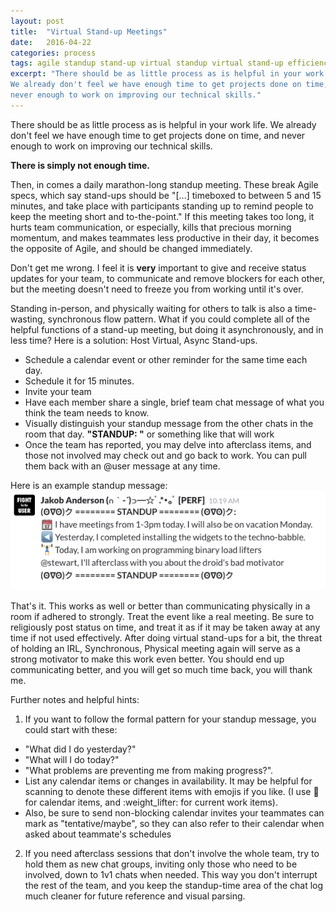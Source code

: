 ```yaml
---
layout: post
title:  "Virtual Stand-up Meetings"
date:   2016-04-22
categories: process
tags: agile standup stand-up virtual standup virtual stand-up efficiency virtual async standup virtual async stand-up async standup async stand-up
excerpt: "There should be as little process as is helpful in your work life. \
We already don't feel we have enough time to get projects done on time, and \
never enough to work on improving our technical skills."
---
```


There should be as little process as is helpful in your work life. We already don't feel we have enough time to get projects done on time, and never enough to work on improving our technical skills.

**There is simply not enough time.**

Then, in comes a daily marathon-long standup meeting. These break Agile specs, which say stand-ups should be "[...] timeboxed to between 5 and 15 minutes, and take place with participants standing up to remind people to keep the meeting short and to-the-point." If this meeting takes too long, it hurts team communication, or especially, kills that precious morning momentum, and makes teammates less productive in their day, it becomes the opposite of Agile, and should be changed immediately.

Don't get me wrong. I feel it is **very** important to give and receive status updates for your team, to communicate and remove blockers for each other, but the meeting doesn't need to freeze you from working until it's over.

Standing in-person, and physically waiting for others to talk is also a time-wasting, synchronous flow pattern. What if you could complete all of the helpful functions of a stand-up meeting, but doing it asynchronously, and in less time? Here is a solution: Host Virtual, Async Stand-ups.

- Schedule a calendar event or other reminder for the same time each day. 
- Schedule it for 15 minutes.
- Invite your team
- Have each member share a single, brief team chat message of what you think the team needs to know.
- Visually distinguish your standup message from the other chats in the room that day. **"STANDUP: "** or something like that will work
- Once the team has reported, you may delve into afterclass items, and those not involved may check out and go back to work. You can pull them back with an @user message at any time.

Here is an example standup message:
![Virtual Stand-up chat example image](/assets/images/standup_message_2_opt-1461342648970.png)

That's it. This works as well or better than communicating physically in a room if adhered to strongly. Treat the event like a real meeting. Be sure to religiously post status on time, and treat it as if it may be taken away at any time if not used effectively. After doing virtual stand-ups for a bit, the threat of holding an IRL, Synchronous, Physical meeting again will serve as a strong motivator to make this work even better. You should end up communicating better, and you will get so much time back, you will thank me.


Further notes and helpful hints:

1) If you want to follow the formal pattern for your standup message, you could start with these:

  - "What did I do yesterday?"  
  - "What will I do today?"  
  - "What problems are preventing me from making progress?". 
  - List any calendar items or changes in availability. It may be helpful for scanning to denote these different items with emojis if you like. (I use :calendar: for calendar items, and :weight_lifter: for current work items). 
  - Also, be sure to send non-blocking calendar invites your teammates can mark as "tentative/maybe", so they can also refer to their calendar when asked about teammate's schedules

2) If you need afterclass sessions that don't involve the whole team, try to hold them as new chat groups, inviting only those who need to be involved, down to 1v1 chats when needed. This way you don't interrupt the rest of the team, and you keep the standup-time area of the chat log much cleaner for future reference and visual parsing.
